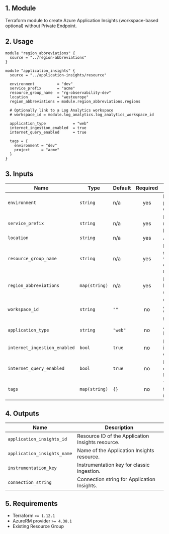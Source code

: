 ## 1. Module
Terraform module to create Azure Application Insights (workspace-based optional) without Private Endpoint.

## 2. Usage
```hcl
module "region_abbreviations" {
  source = "../region-abbreviations"
}

module "application_insights" {
  source = "../application-insights/resource"

  environment          = "dev"
  service_prefix       = "acme"
  resource_group_name  = "rg-observability-dev"
  location             = "westeurope"
  region_abbreviations = module.region_abbreviations.regions

  # Optionally link to a Log Analytics workspace
  # workspace_id = module.log_analytics.log_analytics_workspace_id

  application_type            = "web"
  internet_ingestion_enabled  = true
  internet_query_enabled      = true

  tags = {
    environment = "dev"
    project     = "acme"
  }
}
```

## 3. Inputs
| Name | Type | Default | Required | Description |
|------|------|---------|:--------:|-------------|
| `environment` | `string` | n/a | yes | Environment project (dev, qua or prd). |
| `service_prefix` | `string` | n/a | yes | Prefix or name of the project. |
| `location` | `string` | n/a | yes | Azure region. |
| `resource_group_name` | `string` | n/a | yes | Resource group in which to create the resource. |
| `region_abbreviations` | `map(string)` | n/a | yes | Map of Azure locations to abbreviations. |
| `workspace_id` | `string` | `""` | no | Optional Log Analytics Workspace ID to link. |
| `application_type` | `string` | `"web"` | no | Application Insights type. |
| `internet_ingestion_enabled` | `bool` | `true` | no | Enable ingestion over Internet. |
| `internet_query_enabled` | `bool` | `true` | no | Enable queries over Internet. |
| `tags` | `map(string)` | `{}` | no | Tags to apply to the resource. |

## 4. Outputs
| Name | Description |
|------|-------------|
| `application_insights_id` | Resource ID of the Application Insights resource. |
| `application_insights_name` | Name of the Application Insights resource. |
| `instrumentation_key` | Instrumentation key for classic ingestion. |
| `connection_string` | Connection string for Application Insights. |

## 5. Requirements
- Terraform `>= 1.12.1`
- AzureRM provider `>= 4.38.1`
- Existing Resource Group


